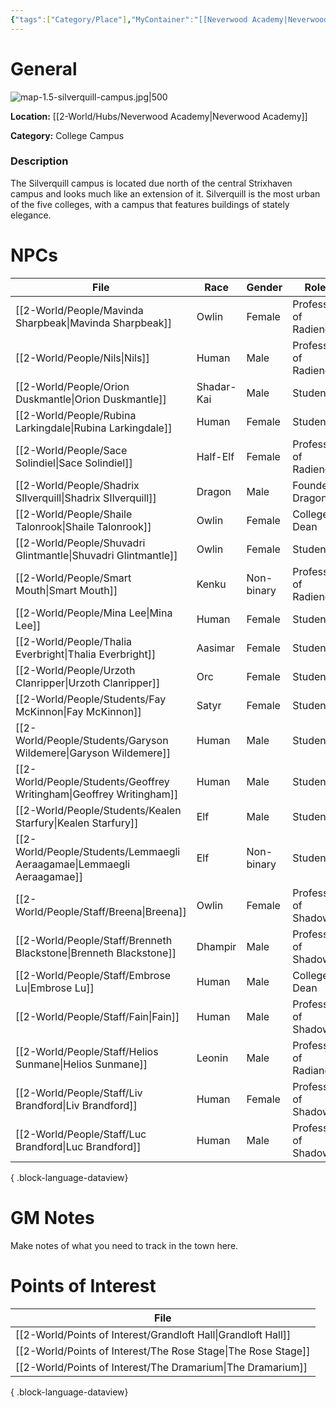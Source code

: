```yaml
---
{"tags":["Category/Place"],"MyContainer":"[[Neverwood Academy|Neverwood Academy]]","MyCategory":"College Campus","obsidianUIMode":"preview","image":"map-1.5-silverquill-campus.jpg","dg-publish":true,"dg-path":"World/Places/Silverquill Campus.md","permalink":"/world/places/silverquill-campus/","dgPassFrontmatter":true,"updated":"2025-09-29T14:35:58.000+01:00"}
---
```



# General

![map-1.5-silverquill-campus.jpg|500](/img/user/z_Assets/Campus%20Maps/map-1.5-silverquill-campus.jpg)

**Location:** [[2-World/Hubs/Neverwood Academy\|Neverwood Academy]]

**Category:** College Campus 

### Description
The Silverquill campus is located due north of the central Strixhaven campus and looks much like an extension of it. Silverquill is the most urban of the five colleges, with a campus that features buildings of stately elegance.

# NPCs

| File                                                                      | Race       | Gender     | Role                  |
| ------------------------------------------------------------------------- | ---------- | ---------- | --------------------- |
| [[2-World/People/Mavinda Sharpbeak\|Mavinda Sharpbeak]]                | Owlin      | Female     | Professor of Radience |
| [[2-World/People/Nils\|Nils]]                                          | Human      | Male       | Professor of Radience |
| [[2-World/People/Orion Duskmantle\|Orion Duskmantle]]                  | Shadar-Kai | Male       | Student               |
| [[2-World/People/Rubina Larkingdale\|Rubina Larkingdale]]              | Human      | Female     | Student               |
| [[2-World/People/Sace Solindiel\|Sace Solindiel]]                      | Half-Elf   | Female     | Professor of Radience |
| [[2-World/People/Shadrix SIlverquill\|Shadrix SIlverquill]]            | Dragon     | Male       | Founder Dragon        |
| [[2-World/People/Shaile Talonrook\|Shaile Talonrook]]                  | Owlin      | Female     | College Dean          |
| [[2-World/People/Shuvadri Glintmantle\|Shuvadri Glintmantle]]          | Owlin      | Female     | Student               |
| [[2-World/People/Smart Mouth\|Smart Mouth]]                            | Kenku      | Non-binary | Professor of Radience |
| [[2-World/People/Mina Lee\|Mina Lee]]                                  | Human      | Female     | Student               |
| [[2-World/People/Thalia Everbright\|Thalia Everbright]]                | Aasimar    | Female     | Student               |
| [[2-World/People/Urzoth Clanripper\|Urzoth Clanripper]]                | Orc        | Female     | Student               |
| [[2-World/People/Students/Fay McKinnon\|Fay McKinnon]]                 | Satyr      | Female     | Student               |
| [[2-World/People/Students/Garyson Wildemere\|Garyson Wildemere]]       | Human      | Male       | Student               |
| [[2-World/People/Students/Geoffrey Writingham\|Geoffrey Writingham]]   | Human      | Male       | Student               |
| [[2-World/People/Students/Kealen Starfury\|Kealen Starfury]]           | Elf        | Male       | Student               |
| [[2-World/People/Students/Lemmaegli Aeraagamae\|Lemmaegli Aeraagamae]] | Elf        | Non-binary | Student               |
| [[2-World/People/Staff/Breena\|Breena]]                                | Owlin      | Female     | Professor of Shadow   |
| [[2-World/People/Staff/Brenneth Blackstone\|Brenneth Blackstone]]      | Dhampir    | Male       | Professor of Shadow   |
| [[2-World/People/Staff/Embrose Lu\|Embrose Lu]]                        | Human      | Male       | College Dean          |
| [[2-World/People/Staff/Fain\|Fain]]                                    | Human      | Male       | Professor of Shadow   |
| [[2-World/People/Staff/Helios Sunmane\|Helios Sunmane]]                | Leonin     | Male       | Professor of Radiance |
| [[2-World/People/Staff/Liv Brandford\|Liv Brandford]]                  | Human      | Female     | Professor of Shadow   |
| [[2-World/People/Staff/Luc Brandford\|Luc Brandford]]                  | Human      | Male       | Professor of Shadow   |

{ .block-language-dataview}

# GM Notes

Make notes of what you need to track in the town here. 


# Points of Interest

| File                                                             |
| ---------------------------------------------------------------- |
| [[2-World/Points of Interest/Grandloft Hall\|Grandloft Hall]] |
| [[2-World/Points of Interest/The Rose Stage\|The Rose Stage]] |
| [[2-World/Points of Interest/The Dramarium\|The Dramarium]]   |

{ .block-language-dataview}
